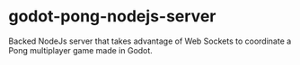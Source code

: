 # godot-pong-nodejs-server
 Backed NodeJs server that takes advantage of Web Sockets to coordinate a Pong multiplayer game made in Godot.
